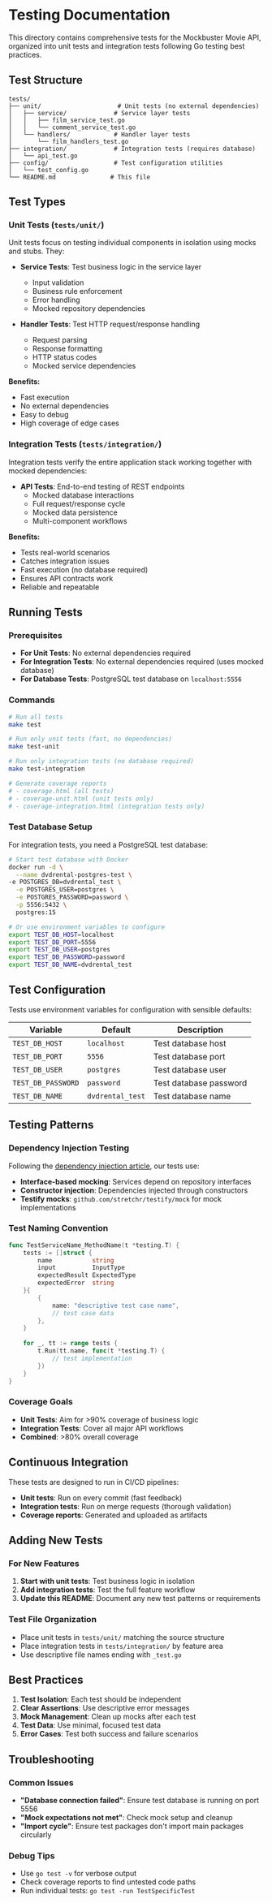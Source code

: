 # Testing Documentation

This directory contains comprehensive tests for the Mockbuster Movie API, organized into unit tests and integration tests following Go testing best practices.

## Test Structure

```
tests/
├── unit/                     # Unit tests (no external dependencies)
│   ├── service/             # Service layer tests
│   │   ├── film_service_test.go
│   │   └── comment_service_test.go
│   └── handlers/            # Handler layer tests
│       └── film_handlers_test.go
├── integration/             # Integration tests (requires database)
│   └── api_test.go
├── config/                  # Test configuration utilities
│   └── test_config.go
└── README.md               # This file
```

## Test Types

### Unit Tests (`tests/unit/`)

Unit tests focus on testing individual components in isolation using mocks and stubs. They:

- **Service Tests**: Test business logic in the service layer
  - Input validation
  - Business rule enforcement
  - Error handling
  - Mocked repository dependencies

- **Handler Tests**: Test HTTP request/response handling
  - Request parsing
  - Response formatting
  - HTTP status codes
  - Mocked service dependencies

**Benefits:**
- Fast execution
- No external dependencies
- Easy to debug
- High coverage of edge cases

### Integration Tests (`tests/integration/`)

Integration tests verify the entire application stack working together with mocked dependencies:

- **API Tests**: End-to-end testing of REST endpoints
  - Mocked database interactions
  - Full request/response cycle
  - Mocked data persistence
  - Multi-component workflows

**Benefits:**
- Tests real-world scenarios
- Catches integration issues
- Fast execution (no database required)
- Ensures API contracts work
- Reliable and repeatable

## Running Tests

### Prerequisites

- **For Unit Tests**: No external dependencies required
- **For Integration Tests**: No external dependencies required (uses mocked database)
- **For Database Tests**: PostgreSQL test database on `localhost:5556`

### Commands

```bash
# Run all tests
make test

# Run only unit tests (fast, no dependencies)
make test-unit

# Run only integration tests (no database required)
make test-integration

# Generate coverage reports
# - coverage.html (all tests)
# - coverage-unit.html (unit tests only)
# - coverage-integration.html (integration tests only)
```

### Test Database Setup

For integration tests, you need a PostgreSQL test database:

```bash
# Start test database with Docker
docker run -d \
  --name dvdrental-postgres-test \
-e POSTGRES_DB=dvdrental_test \
  -e POSTGRES_USER=postgres \
  -e POSTGRES_PASSWORD=password \
  -p 5556:5432 \
  postgres:15

# Or use environment variables to configure
export TEST_DB_HOST=localhost
export TEST_DB_PORT=5556
export TEST_DB_USER=postgres
export TEST_DB_PASSWORD=password
export TEST_DB_NAME=dvdrental_test
```

## Test Configuration

Tests use environment variables for configuration with sensible defaults:

| Variable | Default | Description |
|----------|---------|-------------|
| `TEST_DB_HOST` | `localhost` | Test database host |
| `TEST_DB_PORT` | `5556` | Test database port |
| `TEST_DB_USER` | `postgres` | Test database user |
| `TEST_DB_PASSWORD` | `password` | Test database password |
| `TEST_DB_NAME` | `dvdrental_test` | Test database name |

## Testing Patterns

### Dependency Injection Testing

Following the [dependency injection article](https://medium.com/avenue-tech/dependency-injection-in-go-35293ef7b6), our tests use:

- **Interface-based mocking**: Services depend on repository interfaces
- **Constructor injection**: Dependencies injected through constructors
- **Testify mocks**: `github.com/stretchr/testify/mock` for mock implementations

### Test Naming Convention

```go
func TestServiceName_MethodName(t *testing.T) {
    tests := []struct {
        name           string
        input          InputType
        expectedResult ExpectedType
        expectedError  string
    }{
        {
            name: "descriptive test case name",
            // test case data
        },
    }
    
    for _, tt := range tests {
        t.Run(tt.name, func(t *testing.T) {
            // test implementation
        })
    }
}
```

### Coverage Goals

- **Unit Tests**: Aim for >90% coverage of business logic
- **Integration Tests**: Cover all major API workflows
- **Combined**: >80% overall coverage

## Continuous Integration

These tests are designed to run in CI/CD pipelines:

- **Unit tests**: Run on every commit (fast feedback)
- **Integration tests**: Run on merge requests (thorough validation)
- **Coverage reports**: Generated and uploaded as artifacts

## Adding New Tests

### For New Features

1. **Start with unit tests**: Test business logic in isolation
2. **Add integration tests**: Test the full feature workflow
3. **Update this README**: Document any new test patterns or requirements

### Test File Organization

- Place unit tests in `tests/unit/` matching the source structure
- Place integration tests in `tests/integration/` by feature area
- Use descriptive file names ending with `_test.go`

## Best Practices

1. **Test Isolation**: Each test should be independent
2. **Clear Assertions**: Use descriptive error messages
3. **Mock Management**: Clean up mocks after each test
4. **Test Data**: Use minimal, focused test data
5. **Error Cases**: Test both success and failure scenarios

## Troubleshooting

### Common Issues

- **"Database connection failed"**: Ensure test database is running on port 5556
- **"Mock expectations not met"**: Check mock setup and cleanup
- **"Import cycle"**: Ensure test packages don't import main packages circularly

### Debug Tips

- Use `go test -v` for verbose output
- Check coverage reports to find untested code paths
- Run individual tests: `go test -run TestSpecificTest`
